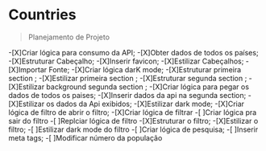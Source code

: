 # Countries





> Planejamento de Projeto 

-[X]Criar lógica para consumo da API;
-[X]Obter dados de todos os países;
-[X]Estruturar Cabeçalho;
-[X]Inserir favicon;
-[X]Estilizar Cabeçalhos;
-[X]Importar Fonte;
-[X]Criar lógica darK mode;
-[X]Estruturar primeira section ;
-[X]Estilizar primeira section ;
-[X]Estruturar segunda section ;
-[X]Estilizar background segunda section ;
-[X]Criar lógica para pegar os dados de todos os paises;
-[X]Inserir dados da api na segunda section;
-[X]Estilizar os dados da Api exibidos;
-[X]Estilizar dark mode;
-[X]Criar lógica de filtro de abrir o filtro;
-[X]Criar lógica de filtrar 
-[ ]Criar lógica pra sair do filtro
-[ ]Replciar lógica de filtro 
-[X]Estruturar o filtro;
-[X]Estilizar o filtro;
-[ ]Estilizar dark mode do filtro
-[ ]Criar lógica de pesquisa;
-[ ]Inserir meta tags;
-[ ]Modificar número da população

